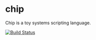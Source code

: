 chip
====

Chip is a toy systems scripting language.

[![Build Status](https://travis-ci.org/JackSpirou/chip.svg?branch=master)](https://travis-ci.org/jackspirou/chip)
